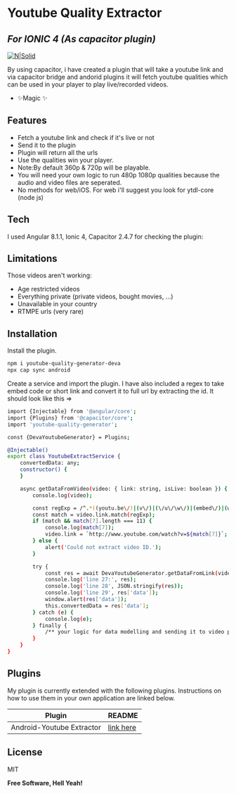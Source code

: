 # Youtube Quality Extractor
## _For IONIC 4 (As capacitor plugin)_

[![N|Solid](https://cldup.com/dTxpPi9lDf.thumb.png)](https://nodesource.com/products/nsolid)


By using capacitor, i have created a plugin that will take a youtube link and via capacitor bridge and andorid plugins it will fetch youtube qualities which can be used in your player to play live/recorded videos.

- ✨Magic ✨

## Features

- Fetch a youtube link and check if it's live or not
- Send it to the plugin
- Plugin will return all the urls
- Use the qualities win your player.
- Note:By default 360p & 720p will be playable.
- You will need your own logic to run 480p 1080p qualities because the audio and video files are seperated.
- No methods for web/iOS. For web i'll suggest you look for ytdl-core (node js)


## Tech

I used Angular 8.1.1, Ionic 4, Capacitor 2.4.7 for checking the plugin:

## Limitations
Those videos aren't working:

- Age restricted videos
- Everything private (private videos, bought movies, ...)
- Unavailable in your country
- RTMPE urls (very rare)

## Installation


Install the plugin.

```sh
npm i youtube-quality-generator-deva
npx cap sync android
```

Create a service and import the plugin. I have also included a regex to take embed code or short link and convert it to full url by extracting the id. It should look like this =>

```sh
import {Injectable} from '@angular/core';
import {Plugins} from '@capacitor/core';
import 'youtube-quality-generator';

const {DevaYoutubeGenerator} = Plugins;

@Injectable()
export class YoutubeExtractService {
    convertedData: any;
    constructor() {
    }

    async getDataFromVideo(video: { link: string, isLive: boolean }) {
        console.log(video);

        const regExp = /^.*((youtu.be\/)|(v\/)|(\/u\/\w\/)|(embed\/)|(watch\?))\??v?=?([^#\&\?]*).*/;
        const match = video.link.match(regExp);
        if (match && match[7].length === 11) {
            console.log(match[7]);
            video.link = `http://www.youtube.com/watch?v=${match[7]}`;
        } else {
            alert('Could not extract video ID.');
        }

        try {
            const res = await DevaYoutubeGenerator.getDataFromLink(video);
            console.log('line 27:', res);
            console.log('line 28', JSON.stringify(res));
            console.log('line 29', res['data']);
            window.alert(res['data']);
            this.convertedData = res['data'];
        } catch (e) {
            console.log(e);
        } finally {
            /** your logic for data modelling and sending it to video player***/
        }
    }
}

```

## Plugins

My plugin is currently extended with the following plugins.
Instructions on how to use them in your own application are linked below.

| Plugin | README |
| ------ | ------ |
| Android-Youtube Extractor | [link here][PlDb] |



## License

MIT

**Free Software, Hell Yeah!**

[//]: # (These are reference links used in the body of this note and get stripped out when the markdown processor does its job. There is no need to format nicely because it shouldn't be seen. Thanks SO - http://stackoverflow.com/questions/4823468/store-comments-in-markdown-syntax)


[PlDb]: <https://github.com/HaarigerHarald/android-youtubeExtractor>
  
